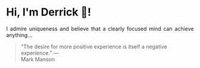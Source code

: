 # Hi, I'm Derrick 👋!
<p align="justify">I admire uniqueness and believe that a clearly focused mind can achieve anything...</p> 
<!-- #quote-start -->
<blockquote>&ldquo;The desire for more positive experience is itself a negative experience.&rdquo; &mdash; <footer>Mark Manson</footer></blockquote>
<!-- #quote-end -->

